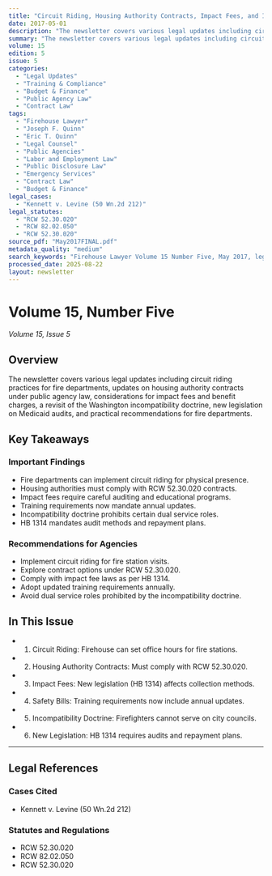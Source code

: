 ```yaml
---
title: "Circuit Riding, Housing Authority Contracts, Impact Fees, and Incompatibility Doctrine"
date: 2017-05-01
description: "The newsletter covers various legal updates including circuit riding practices for fire departments, updates on housing authority contracts under public agency law, considerations for impact fees and benefit charges, a revisit of the Washington incompatibility doctrine, new legislation on Medicaid audits, and practical recommendations for fire departments."
summary: "The newsletter covers various legal updates including circuit riding practices for fire departments, updates on housing authority contracts under public agency law, considerations for impact fees and benefit charges, a revisit of the Washington incompatibility doctrine, new legislation on Medicaid audits, and practical recommendations for fire departments."
volume: 15
edition: 5
issue: 5
categories:
  - "Legal Updates"
  - "Training & Compliance"
  - "Budget & Finance"
  - "Public Agency Law"
  - "Contract Law"
tags:
  - "Firehouse Lawyer"
  - "Joseph F. Quinn"
  - "Eric T. Quinn"
  - "Legal Counsel"
  - "Public Agencies"
  - "Labor and Employment Law"
  - "Public Disclosure Law"
  - "Emergency Services"
  - "Contract Law"
  - "Budget & Finance"
legal_cases:
  - "Kennett v. Levine (50 Wn.2d 212)"
legal_statutes:
  - "RCW 52.30.020"
  - "RCW 82.02.050"
  - "RCW 52.30.020"
source_pdf: "May2017FINAL.pdf"
metadata_quality: "medium"
search_keywords: "Firehouse Lawyer Volume 15 Number Five, May 2017, legal updates fire departments, circuit riding, housing authority contracts, public agency law, impact fees incompatibility doctrine"
processed_date: 2025-08-22
layout: newsletter
---
```


# Volume 15, Number Five

*Volume 15, Issue 5*

## Overview

The newsletter covers various legal updates including circuit riding practices for fire departments, updates on housing authority contracts under public agency law, considerations for impact fees and benefit charges, a revisit of the Washington incompatibility doctrine, new legislation on Medicaid audits, and practical recommendations for fire departments.

## Key Takeaways

### Important Findings

- Fire departments can implement circuit riding for physical presence.
- Housing authorities must comply with RCW 52.30.020 contracts.
- Impact fees require careful auditing and educational programs.
- Training requirements now mandate annual updates.
- Incompatibility doctrine prohibits certain dual service roles.
- HB 1314 mandates audit methods and repayment plans.

### Recommendations for Agencies

- Implement circuit riding for fire station visits.
- Explore contract options under RCW 52.30.020.
- Comply with impact fee laws as per HB 1314.
- Adopt updated training requirements annually.
- Avoid dual service roles prohibited by the incompatibility doctrine.

## In This Issue

- 1. Circuit Riding: Firehouse can set office hours for fire stations.
- 2. Housing Authority Contracts: Must comply with RCW 52.30.020.
- 3. Impact Fees: New legislation (HB 1314) affects collection methods.
- 4. Safety Bills: Training requirements now include annual updates.
- 5. Incompatibility Doctrine: Firefighters cannot serve on city councils.
- 6. New Legislation: HB 1314 requires audits and repayment plans.

---

## Legal References

### Cases Cited

- Kennett v. Levine (50 Wn.2d 212)

### Statutes and Regulations

- RCW 52.30.020
- RCW 82.02.050
- RCW 52.30.020

